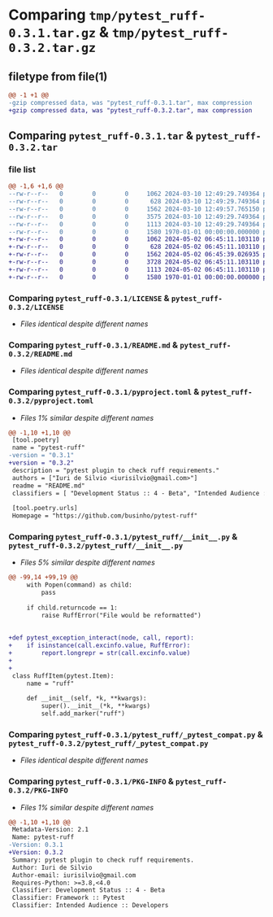 # Comparing `tmp/pytest_ruff-0.3.1.tar.gz` & `tmp/pytest_ruff-0.3.2.tar.gz`

## filetype from file(1)

```diff
@@ -1 +1 @@
-gzip compressed data, was "pytest_ruff-0.3.1.tar", max compression
+gzip compressed data, was "pytest_ruff-0.3.2.tar", max compression
```

## Comparing `pytest_ruff-0.3.1.tar` & `pytest_ruff-0.3.2.tar`

### file list

```diff
@@ -1,6 +1,6 @@
--rw-r--r--   0        0        0     1062 2024-03-10 12:49:29.749364 pytest_ruff-0.3.1/LICENSE
--rw-r--r--   0        0        0      628 2024-03-10 12:49:29.749364 pytest_ruff-0.3.1/README.md
--rw-r--r--   0        0        0     1562 2024-03-10 12:49:57.765150 pytest_ruff-0.3.1/pyproject.toml
--rw-r--r--   0        0        0     3575 2024-03-10 12:49:29.749364 pytest_ruff-0.3.1/pytest_ruff/__init__.py
--rw-r--r--   0        0        0     1113 2024-03-10 12:49:29.749364 pytest_ruff-0.3.1/pytest_ruff/_pytest_compat.py
--rw-r--r--   0        0        0     1580 1970-01-01 00:00:00.000000 pytest_ruff-0.3.1/PKG-INFO
+-rw-r--r--   0        0        0     1062 2024-05-02 06:45:11.103110 pytest_ruff-0.3.2/LICENSE
+-rw-r--r--   0        0        0      628 2024-05-02 06:45:11.103110 pytest_ruff-0.3.2/README.md
+-rw-r--r--   0        0        0     1562 2024-05-02 06:45:39.026935 pytest_ruff-0.3.2/pyproject.toml
+-rw-r--r--   0        0        0     3728 2024-05-02 06:45:11.103110 pytest_ruff-0.3.2/pytest_ruff/__init__.py
+-rw-r--r--   0        0        0     1113 2024-05-02 06:45:11.103110 pytest_ruff-0.3.2/pytest_ruff/_pytest_compat.py
+-rw-r--r--   0        0        0     1580 1970-01-01 00:00:00.000000 pytest_ruff-0.3.2/PKG-INFO
```

### Comparing `pytest_ruff-0.3.1/LICENSE` & `pytest_ruff-0.3.2/LICENSE`

 * *Files identical despite different names*

### Comparing `pytest_ruff-0.3.1/README.md` & `pytest_ruff-0.3.2/README.md`

 * *Files identical despite different names*

### Comparing `pytest_ruff-0.3.1/pyproject.toml` & `pytest_ruff-0.3.2/pyproject.toml`

 * *Files 1% similar despite different names*

```diff
@@ -1,10 +1,10 @@
 [tool.poetry]
 name = "pytest-ruff"
-version = "0.3.1"
+version = "0.3.2"
 description = "pytest plugin to check ruff requirements."
 authors = ["Iuri de Silvio <iurisilvio@gmail.com>"]
 readme = "README.md"
 classifiers = [ "Development Status :: 4 - Beta", "Intended Audience :: Developers", "Operating System :: OS Independent", "Framework :: Pytest", "Programming Language :: Python :: 3", "Programming Language :: Python :: 3 :: Only", "Topic :: Software Development :: Libraries :: Python Modules"]
 
 [tool.poetry.urls]
 Homepage = "https://github.com/businho/pytest-ruff"
```

### Comparing `pytest_ruff-0.3.1/pytest_ruff/__init__.py` & `pytest_ruff-0.3.2/pytest_ruff/__init__.py`

 * *Files 5% similar despite different names*

```diff
@@ -99,14 +99,19 @@
     with Popen(command) as child:
         pass
 
     if child.returncode == 1:
         raise RuffError("File would be reformatted")
 
 
+def pytest_exception_interact(node, call, report):
+    if isinstance(call.excinfo.value, RuffError):
+        report.longrepr = str(call.excinfo.value)
+
+
 class RuffItem(pytest.Item):
     name = "ruff"
 
     def __init__(self, *k, **kwargs):
         super().__init__(*k, **kwargs)
         self.add_marker("ruff")
```

### Comparing `pytest_ruff-0.3.1/pytest_ruff/_pytest_compat.py` & `pytest_ruff-0.3.2/pytest_ruff/_pytest_compat.py`

 * *Files identical despite different names*

### Comparing `pytest_ruff-0.3.1/PKG-INFO` & `pytest_ruff-0.3.2/PKG-INFO`

 * *Files 1% similar despite different names*

```diff
@@ -1,10 +1,10 @@
 Metadata-Version: 2.1
 Name: pytest-ruff
-Version: 0.3.1
+Version: 0.3.2
 Summary: pytest plugin to check ruff requirements.
 Author: Iuri de Silvio
 Author-email: iurisilvio@gmail.com
 Requires-Python: >=3.8,<4.0
 Classifier: Development Status :: 4 - Beta
 Classifier: Framework :: Pytest
 Classifier: Intended Audience :: Developers
```

